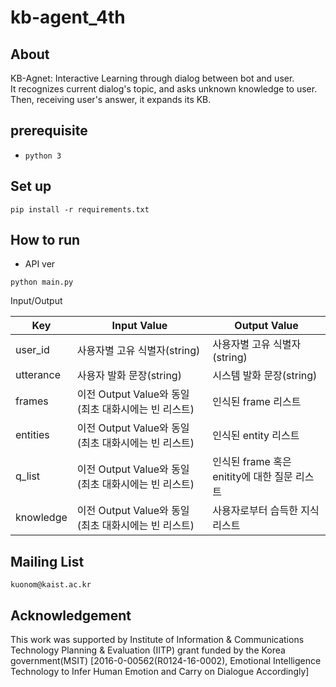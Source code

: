 # kb-agent_4th
## About

KB-Agnet: Interactive Learning through dialog between bot and user.  
It recognizes current dialog's topic, and asks unknown knowledge to user.  
Then, receiving user's answer, it expands its KB.  

## prerequisite
* `python 3`

## Set up
```
pip install -r requirements.txt
```

## How to run
* API ver
```
python main.py
```
Input/Output

| Key | Input Value | Output Value |
|----|-------------|-------------|
|user_id | 사용자별 고유 식별자(string) | 사용자별 고유 식별자(string) |
|utterance | 사용자 발화 문장(string) | 시스템 발화 문장(string) |
|frames | 이전 Output Value와 동일(최초 대화시에는 빈 리스트) | 인식된 frame 리스트 |
|entities | 이전 Output Value와 동일(최초 대화시에는 빈 리스트) | 인식된 entity 리스트 |
|q_list | 이전 Output Value와 동일(최초 대화시에는 빈 리스트) | 인식된 frame 혹은 enitity에 대한 질문 리스트 |
|knowledge | 이전 Output Value와 동일(최초 대화시에는 빈 리스트) | 사용자로부터 습득한 지식 리스트 |
 

## Mailing List
`kuonom@kaist.ac.kr`  


## Acknowledgement
This work was supported by Institute of Information & Communications Technology Planning & Evaluation (IITP) grant funded by the Korea government(MSIT) [2016-0-00562(R0124-16-0002), Emotional Intelligence Technology to Infer Human Emotion and Carry on Dialogue Accordingly]
